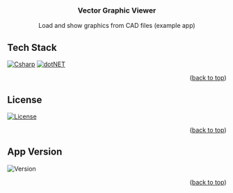 <a id="readme-top"></a>

<h3 align="center">Vector Graphic Viewer</h3>
<p align="center"> Load and show graphics from CAD files (example app) </p>

<!-- TECH STACK -->
## Tech Stack
[![Csharp][Csharp-Shield]][Csharp-Url]
[![dotNET][dotNET-Shield]][dotNET-Url]
<p align="right">(<a href="#readme-top">back to top</a>)</p>

<!-- LICENSE -->
## License
[![License][License-Shield]][License-Url]
<p align="right">(<a href="#readme-top">back to top</a>)</p>

<!-- VERSION -->
## App Version
![Version][Version-Shield]
<p align="right">(<a href="#readme-top">back to top</a>)</p>

<!-- MARKDOWN LINKS & IMAGES -->
<!-- https://www.markdownguide.org/basic-syntax/#reference-style-links -->
[dotNET-Shield]: https://img.shields.io/badge/Framework-.NET-512BD4?style=for-the-badge&logo=dotnet&logoColor=white
[dotNET-Url]: https://dotnet.microsoft.com

[Csharp-Shield]: https://img.shields.io/badge/Language-C%23-239120?style=for-the-badge&logo=c-sharp&logoColor=white
[Csharp-Url]: https://docs.microsoft.com/dotnet/csharp

[License-Shield]: https://img.shields.io/badge/License-Apache%202.0-blue.svg?style=for-the-badge
[License-Url]: LICENSE

[Version-Shield]: https://img.shields.io/badge/version-1.0.0-blue?style=for-the-badge



